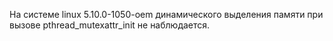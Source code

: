 На системе linux 5.10.0-1050-oem динамического выделения памяти при вызове pthread\_mutexattr\_init не наблюдается.
